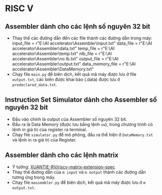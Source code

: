 # RISC V

## Assembler dành cho các lệnh số nguyên 32 bit
- Thay thế các đường dẫn đến các file thành các đường dẫn trong máy:
    input_file = r"E:\AI accelerator\Assembler\input.txt"
    data_file = r"E:\AI accelerator\Assembler\data.txt"
    temp_file = r"E:\AI accelerator\Assembler\temp.txt"
    nlb_file = r"E:\AI accelerator\Assembler\no lb.txt"
    output_file = r"E:\AI accelerator\Assembler\output.txt"
    data_memory_file = r"E:\AI accelerator\Assembler\DataMemory.txt"
- Chạy file  `main.py` để biên dịch, kết quả mã máy được lưu ở file  `output.txt`, các biến được khai báo (.data) được lưu ở  `predeclared_data.txt`.

## Instruction Set Simulator dành cho Assembler số nguyên 32 bit
- Đầu vào chính là output của Assembler số nguyên 32 bit.
- Đầu ra là Data Memory (được lưu bằng lệnh `sw`), trong chương trình có lệnh in giá trị của register ra terminal.
- Chạy file  `simulator.py` để mô phỏng, đầu ra thể hiện ở  `DataMemory.txt` và lệnh in ra giá trị của Register.

## Assembler dành cho các lệnh matrix
- Ý tưởng: [XUANTIE-RV/riscv-matrix-extension-spec](https://github.com/XUANTIE-RV/riscv-matrix-extension-spec.git)
- Thay thế đường dẫn của `m input` và `m output` thành các đường dẫn tương ứng trong máy.
- Chạy file  `massembler.py` để biên dịch, kết quả mã máy được lưu ở  `m output.txt`.
